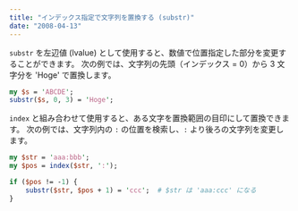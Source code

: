 ```yaml
---
title: "インデックス指定で文字列を置換する (substr)"
date: "2008-04-13"
---
```


`substr` を左辺値 (lvalue) として使用すると、数値で位置指定した部分を変更することができます。
次の例では、文字列の先頭（インデックス = 0）から 3 文字分を 'Hoge' で置換します。

~~~ perl
my $s = 'ABCDE';
substr($s, 0, 3) = 'Hoge';
~~~

`index` と組み合わせて使用すると、ある文字を置換範囲の目印にして置換できます。
次の例では、文字列内の `:` の位置を検索し、`:` より後ろの文字列を変更します。

~~~ perl
my $str = 'aaa:bbb';
my $pos = index($str, ':');

if ($pos != -1) {
    substr($str, $pos + 1) = 'ccc';  # $str は 'aaa:ccc' になる
}
~~~

